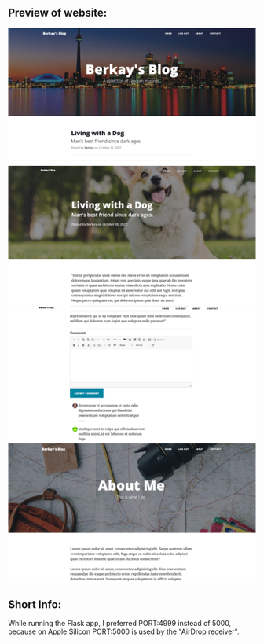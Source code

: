 ## Preview of website:
![img.png](img.png)
![img_1.png](img_1.png)
![img_2.png](img_2.png)
![img_3.png](img_3.png)

## Short Info:

While running the Flask app, I preferred PORT:4999 instead of 5000,  
because on Apple Silicon PORT:5000 is used by the "AirDrop receiver".